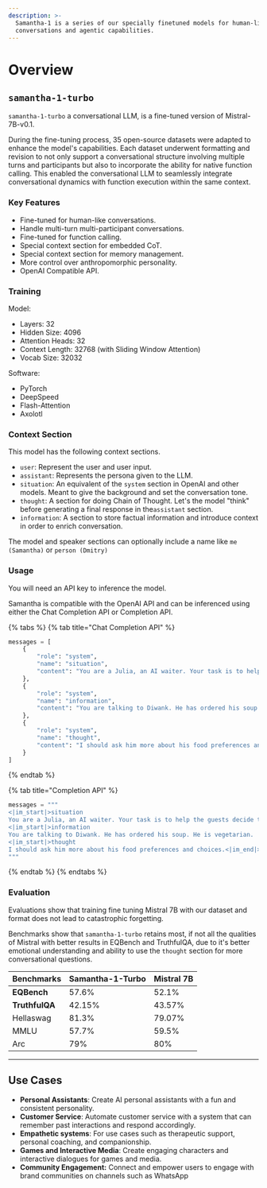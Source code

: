 ```yaml
---
description: >-
  Samantha-1 is a series of our specially finetuned models for human-like
  conversations and agentic capabilities.
---
```


# Overview

## `samantha-1-turbo`

`samantha-1-turbo` a conversational LLM, is a fine-tuned version of Mistral-7B-v0.1.

During the fine-tuning process, 35 open-source datasets were adapted to enhance the model's capabilities. Each dataset underwent formatting and revision to not only support a conversational structure involving multiple turns and participants but also to incorporate the ability for native function calling. This enabled the conversational LLM to seamlessly integrate conversational dynamics with function execution within the same context.

### Key Features

* Fine-tuned for human-like conversations.
* Handle multi-turn multi-participant conversations.
* Fine-tuned for function calling.
* Special context section for embedded CoT.
* Special context section for memory management.
* More control over anthropomorphic personality.
* OpenAI Compatible API.

### Training

Model:

* Layers: 32
* Hidden Size: 4096
* Attention Heads: 32
* Context Length: 32768 (with Sliding Window Attention)
* Vocab Size: 32032

Software:

* PyTorch
* DeepSpeed
* Flash-Attention
* Axolotl

### Context Section

This model has the following context sections.

* `user`: Represent the user and user input.
* `assistant`: Represents the persona given to the LLM.
* `situation`: An equivalent of the `system` section in OpenAI and other models. Meant to give the background and set the conversation tone.
* `thought`: A section for doing Chain of Thought. Let's the model "think" before generating a final response in the`assistant` section.
* `information`: A section to store factual information and introduce context in order to enrich conversation.

The model and speaker sections can optionally include a name like `me (Samantha)` or `person (Dmitry)`

### Usage

You will need an API key to inference the model.

Samantha is compatible with the OpenAI API and can be inferenced using either the Chat Completion API or Completion API.

{% tabs %}
{% tab title="Chat Completion API" %}
```python
messages = [
    {
        "role": "system",
        "name": "situation",
        "content": "You are a Julia, an AI waiter. Your task is to help the guests decide their order."
    },
    {
        "role": "system",
        "name": "information",
        "content": "You are talking to Diwank. He has ordered his soup. He is vegetarian."
    },
    {
        "role": "system",
        "name": "thought",
        "content": "I should ask him more about his food preferences and choices."
    }
]

```
{% endtab %}

{% tab title="Completion API" %}
```python
messages = """
<|im_start|>situation
You are a Julia, an AI waiter. Your task is to help the guests decide their order.<|im_end|>
<|im_start|>information
You are talking to Diwank. He has ordered his soup. He is vegetarian.
<|im_start|>thought
I should ask him more about his food preferences and choices.<|im_end|>
"""
```
{% endtab %}
{% endtabs %}

### Evaluation

Evaluations show that training fine tuning Mistral 7B with our dataset and format does not lead to catastrophic forgetting.

Benchmarks show that `samantha-1-turbo` retains most, if not all the qualities of Mistral with better results in EQBench and TruthfulQA, due to it's better emotional understanding and ability to use the `thought` section for more conversational questions.

| Benchmarks     | Samantha-1-Turbo | Mistral 7B |
| -------------- | ---------------- | ---------- |
| **EQBench**    | 57.6%            | 52.1%      |
| **TruthfulQA** | 42.15%           | 43.57%     |
| Hellaswag      | 81.3%            | 79.07%     |
| MMLU           | 57.7%            | 59.5%      |
| Arc            | 79%              | 80%        |

***

## Use Cases

* **Personal Assistants**: Create AI personal assistants with a fun and consistent personality.
* **Customer Service**: Automate customer service with a system that can remember past interactions and respond accordingly.
* **Empathetic systems**: For use cases such as therapeutic support, personal coaching, and companionship.
* **Games and Interactive Media**: Create engaging characters and interactive dialogues for games and media.
* **Community Engagement:** Connect and empower users to engage with brand communities on channels such as WhatsApp
